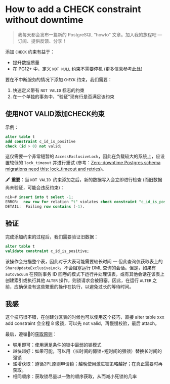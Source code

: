 # How to add a CHECK constraint without downtime

>我每天都会发布一篇新的 PostgreSQL "howto" 文章。加入我的旅程吧 — 订阅、提供反馈、分享！

添加 `CHECK` 约束有益于：

- 提升数据质量
- 在 PG12+ 中，定义 `NOT NULL` 约束不需要停机 (更多信息参考[此处](https://gitlab.com/postgres-ai/postgresql-consulting/postgres-howtos/-/blob/main/0060_how_to_add_a_column.md?ref_type=heads#not-null))

要在不中断服务的情况下添加 `CHECK` 约束，我们需要：

1. 快速定义带有 `NOT VALID` 标志的约束
2. 在一个单独的事务中，"验证"现有行是否满足该约束

## 使用NOT VALID添加CHECK约束

示例：

```sql
alter table t
add constraint c_id_is_positive
check (id > 0) not valid;
```

这仅需要一个非常短暂的 `AccessExclusiveLock`，因此在负载较大的系统上，应设置较低的 `lock_timeout` 并进行重试 (参考：[Zero-downtime Postgres schema migrations need this: lock_timeout and retries](https://postgres.ai/blog/20210923-zero-downtime-postgres-schema-migrations-lock-timeout-and-retries))。

🖋️ **重要**：当 `NOT VALID `约束添加之后，新的数据写入会立即进行检查 (而旧数据尚未验证，可能会违反约束)：

```sql
nik=# insert into t select -1;
ERROR:  new row for relation "t" violates check constraint "c_id_is_positive"
DETAIL:  Failing row contains (-1).
```

## 验证

完成添加约束的过程后，我们需要验证旧数据：

```sql
alter table t
validate constraint c_id_is_positive;
```

该操作会扫描整个表，因此对于大表可能需要较长时间 — 但此查询仅获取表上的 `ShareUpdateExclusiveLock`，不会阻塞运行 DML 查询的会话。但是，如果有 `autovacuum` 在预防事务 ID 回卷的模式下运行并处理该表，或有其他会话在该表上创建索引或执行其他 `ALTER` 操作，则锁请求会被阻塞。因此，在运行 `ALTER` 之前，应确保没有这些繁重的操作在执行，以避免过长的等待时间。

## 我感

这个技巧很不错，在创建分区表的时候也可以使用这个技巧，直接 alter table xxx add constraint 会全程 8 级锁，可以先 not valid，再慢慢校验，最后 attach。

最后，遵循🔐的[获取原则](https://github.com/Vonng/pg/blob/master/app/sql-lock.md)：

- 够用即可：使用满足条件的锁中最弱的锁模式
- 越快越好：如果可能，可以用（长时间的弱锁+短时间的强锁）替换长时间的强锁
- 递增获取：遵循2PL原则申请锁；越晚使用激进锁策略越好；在真正需要时再获取。
- 相同顺序：获取锁尽量以一致的顺序获取，从而减小死锁的几率